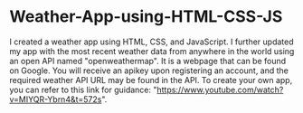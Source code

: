 # Weather-App-using-HTML-CSS-JS
I created a weather app using HTML, CSS, and JavaScript. I further updated my app with the most recent weather data from anywhere in the world using an open API named "openweathermap". It is a webpage that can be found on Google. You will receive an apikey upon registering an account, and the required weather API URL may be found in the API.
To create your own app, you can refer to this link for guidance:
"https://www.youtube.com/watch?v=MIYQR-Ybrn4&t=572s".
